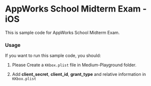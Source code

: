 # AppWorks School Midterm Exam - iOS 
This is sample code for AppWorks School Midterm Exam.

### Usage

If you want to run this sample code, you should:

1. Please Create a `KKbox.plist` file in Medium-Playground folder.

2. Add **client_secret**, **client_id**, **grant_type** and relative information in `KKbox.plist`